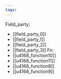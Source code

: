 ```yaml
---
tags:
---
```

Field_party:
- [[field_party_0]]
- [[field_party_1]]
- [[field_party_2]]
- [[field_party_3]]
Fn:
- [[u4168_function10]]
- [[u4168_function11]]
- [[u4168_function8]]
- [[u4168_function9]]
